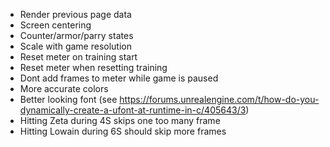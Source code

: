 - Render previous page data
- Screen centering
- Counter/armor/parry states
- Scale with game resolution
- Reset meter on training start
- Reset meter when resetting training
- Dont add frames to meter while game is paused
- More accurate colors
- Better looking font (see https://forums.unrealengine.com/t/how-do-you-dynamically-create-a-ufont-at-runtime-in-c/405643/3)
- Hitting Zeta during 4S skips one too many frame
- Hitting Lowain during 6S should skip more frames
